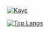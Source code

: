 [![Kayc](https://github-readme-stats.vercel.app/api?username=kayceem&count_private=true&show_icons=true&theme=onedark)](https://github.com/kayceem/kayceem)

[![Top Langs](https://github-readme-stats.vercel.app/api/top-langs/?username=kayceem)](https://github.com/kayceem/kayceem)
